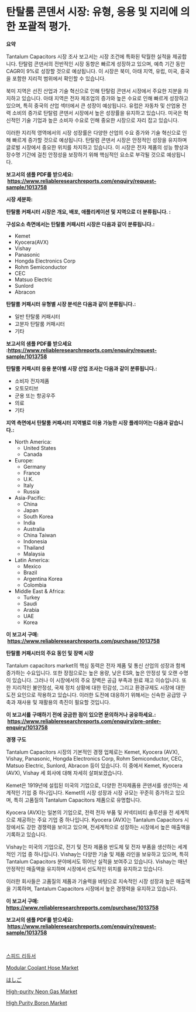 <p><h1>탄탈룸 콘덴서 시장: 유형, 응용 및 지리에 의한 포괄적 평가.</h1></p><p><strong>요약</strong></p>
<p><p>Tantalum Capacitors 시장 조사 보고서는 시장 조건에 특화된 탁월한 실적을 제공합니다. 탄탈럼 콘덴서의 전반적인 시장 동향은 빠르게 성장하고 있으며, 예측 기간 동안 CAGR이 9%로 성장할 것으로 예상됩니다. 이 시장은 북미, 아태 지역, 유럽, 미국, 중국을 포함한 지리적 범위에서 확인할 수 있습니다.</p><p>북미 지역은 선진 산업과 기술 혁신으로 인해 탄탈럼 콘덴서 시장에서 주요한 지분을 차지하고 있습니다. 아태 지역은 전자 제조업의 증가와 높은 수요로 인해 빠르게 성장하고 있으며, 특히 중국의 산업 섹터에서 큰 성장이 예상됩니다. 유럽은 자동차 및 산업용 전력 소비의 증가로 탄탈럼 콘덴서 시장에서 높은 성장률을 유지하고 있습니다. 미국은 혁신적인 기술 기업과 높은 소비자 수요로 인해 중요한 시장으로 자리 잡고 있습니다.</p><p>이러한 지리적 영역에서의 시장 성장률은 다양한 산업의 수요 증가와 기술 혁신으로 인해 빠르게 증가할 것으로 예상됩니다. 탄탈럼 콘덴서 시장은 안정적인 성장을 유지하며 글로벌 시장에서 중요한 위치를 차지하고 있습니다. 이 시장은 전자 제품의 성능 향상과 장수명 기간에 걸친 안정성을 보장하기 위해 핵심적인 요소로 부각될 것으로 예상됩니다.</p></p>
<p><strong>보고서의 샘플 PDF를 받으세요: &nbsp;<a href="https://www.reliableresearchreports.com/enquiry/request-sample/1013758">https://www.reliableresearchreports.com/enquiry/request-sample/1013758</a></strong></p>
<p><strong>시장 세분화:</strong></p>
<p><strong> 탄탈룸 커패시터 시장은 개요, 배포, 애플리케이션 및 지역으로 더 분류됩니다. :</strong></p>
<p><strong>구성요소 측면에서는 탄탈룸 커패시터 시장은 다음과 같이 분류됩니다.:</strong></p>
<p><ul><li>Kemet</li><li>Kyocera(AVX)</li><li>Vishay</li><li>Panasonic</li><li>Hongda Electronics Corp</li><li>Rohm Semiconductor</li><li>CEC</li><li>Matsuo Electric</li><li>Sunlord</li><li>Abracon</li></ul></p>
<p><strong> 탄탈룸 커패시터 유형별 시장 분석은 다음과 같이 분류됩니다.:</strong></p>
<p><ul><li>일반 탄탈룸 커패시터</li><li>고분자 탄탈룸 커패시터</li><li>기타</li></ul></p>
<p><strong>보고서의 샘플 PDF를 받으세요 :<a href="https://www.reliableresearchreports.com/enquiry/request-sample/1013758">https://www.reliableresearchreports.com/enquiry/request-sample/1013758</a></strong></p>
<p><strong> 탄탈룸 커패시터 응용 분야별 시장 산업 조사는 다음과 같이 분류됩니다.:</strong></p>
<p><ul><li>소비자 전자제품</li><li>오토모티브</li><li>군용 또는 항공우주</li><li>의료</li><li>기타</li></ul></p>
<p><strong>지역 측면에서 탄탈룸 커패시터 지역별로 이용 가능한 시장 플레이어는 다음과 같습니다.:</strong></p>
<p><ul>
    <li>
        North America:
        <ul>
            <li>United States</li>
            <li>Canada</li>
        </ul>
    </li>
    <li>
        Europe:
        <ul>
            <li>Germany</li>
            <li>France</li>
            <li>U.K.</li>
            <li>Italy</li>
            <li>Russia</li>
        </ul>
    </li>
    <li>
        Asia-Pacific:
        <ul>
            <li>China</li>
            <li>Japan</li>
            <li>South Korea</li>
            <li>India</li>
            <li>Australia</li>
            <li>China Taiwan</li>
            <li>Indonesia</li>
            <li>Thailand</li>
            <li>Malaysia</li>
        </ul>
    </li>
    <li>
        Latin America:
        <ul>
            <li>Mexico</li>
            <li>Brazil</li>
            <li>Argentina Korea</li>
            <li>Colombia</li>
        </ul>
    </li>
    <li>
        Middle East & Africa:
        <ul>
            <li>Turkey</li>
            <li>Saudi</li>
            <li>Arabia</li>
            <li>UAE</li>
            <li>Korea</li>
        </ul>
    </li>
    </ul></p>
<p><strong>이 보고서 구매: &nbsp;<a href="https://www.reliableresearchreports.com/purchase/1013758">https://www.reliableresearchreports.com/purchase/1013758</a></strong></p>
<p><strong>탄탈룸 커패시터의 주요 동인 및 장벽 시장</strong></p>
<p><p>Tantalum capacitors market의 핵심 동력은 전자 제품 및 통신 산업의 성장과 함께 증가하는 수요입니다. 또한 장점으로는 높은 용량, 낮은 ESR, 높은 안정성 및 오랜 수명이 있습니다. 그러나 이 시장에서의 주요 장벽은 공급 부족과 원료 재고 이슈입니다. 또한 지리적인 불안정성, 국제 정치 상황에 대한 민감성, 그리고 환경규제도 시장에 대한 도전 요인으로 작용하고 있습니다. 이러한 도전에 대응하기 위해서는 신속한 공급망 구축과 재사용 및 재활용의 촉진이 필요할 것입니다.</p></p>
<p><strong>이 보고서를 구매하기 전에 궁금한 점이 있으면 문의하거나 공유하세요.: &nbsp;<a href="https://www.reliableresearchreports.com/enquiry/pre-order-enquiry/1013758">https://www.reliableresearchreports.com/enquiry/pre-order-enquiry/1013758</a></strong></p>
<p><strong>경쟁 구도</strong></p>
<p><p>Tantalum Capacitors 시장의 기본적인 경쟁 업체로는 Kemet, Kyocera (AVX), Vishay, Panasonic, Hongda Electronics Corp, Rohm Semiconductor, CEC, Matsuo Electric, Sunlord, Abracon 등이 있습니다. 이 중에서 Kemet, Kyocera (AVX), Vishay 세 회사에 대해 자세히 살펴보겠습니다.</p><p>Kemet은 1919년에 설립된 미국의 기업으로, 다양한 전자제품용 콘덴서를 생산하는 세계적인 기업 중 하나입니다. Kemet의 시장 성장과 시장 규모는 꾸준히 증가하고 있으며, 특히 고품질의 Tantalum Capacitors 제품으로 유명합니다.</p><p>Kyocera (AVX)는 일본의 기업으로, 전력 전자 부품 및 커넥티비티 솔루션을 전 세계적으로 제공하는 주요 기업 중 하나입니다. Kyocera (AVX)는 Tantalum Capacitors 시장에서도 강한 경쟁력을 보이고 있으며, 전세계적으로 성장하는 시장에서 높은 매출액을 기록하고 있습니다.</p><p>Vishay는 미국의 기업으로, 전기 및 전자 제품용 반도체 및 전자 부품을 생산하는 세계적인 기업 중 하나입니다. Vishay는 다양한 기술 및 제품 라인을 보유하고 있으며, 특히 Tantalum Capacitors 분야에서도 뛰어난 실적을 보여주고 있습니다. Vishay는 매년 안정적인 매출액을 유지하며 시장에서 선도적인 위치를 유지하고 있습니다.</p><p>이러한 회사들은 고품질의 제품과 기술력을 바탕으로 지속적인 시장 성장과 높은 매출액을 기록하며, Tantalum Capacitors 시장에서 높은 경쟁력을 유지하고 있습니다.</p></p>
<p><strong>이 보고서 구매: &nbsp; <a href="https://www.reliableresearchreports.com/purchase/1013758">https://www.reliableresearchreports.com/purchase/1013758</a></strong></p>
<p><strong>보고서의 샘플 PDF를 받으세요: &nbsp;<a href="https://www.reliableresearchreports.com/enquiry/request-sample/1013758">https://www.reliableresearchreports.com/enquiry/request-sample/1013758</a></strong><strong></strong></p>
<p>&nbsp;</p>
<p><p><a href="https://github.com/nuekbpymrrz5/Market-Research-Report-List-1/blob/main/2461703188248.md">스피드 리듀서</a></p><p><a href="https://github.com/brenzgnarento/Market-Research-Report-List-1/blob/main/modular-coolant-hose-market.md">Modular Coolant Hose Market</a></p><p><a href="https://github.com/jkjreqjscoxx7/Market-Research-Report-List-1/blob/main/5974648188403.md">はしご</a></p><p><a href="https://view.publitas.com/reportprime-1/high-purity-neon-gas-market-size-growing-and-forecasted-for-period-from-2023-2030-and-provides-complete-market-analysis-of-this-market/">High-purity Neon Gas Market</a></p><p><a href="https://view.publitas.com/reportprime-1/high-purity-boron-market-research-report-the-key-to-successful-business-strategy-forecasted-for-period-from-2023-2030/">High Purity Boron Market</a></p></p>